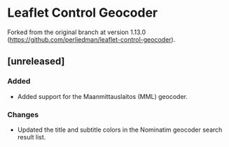 # Leaflet Control Geocoder

Forked from the original branch at version 1.13.0 (https://github.com/perliedman/leaflet-control-geocoder).

## [unreleased]

### Added

- Added support for the Maanmittauslaitos (MML) geocoder.

### Changes

- Updated the title and subtitle colors in the Nominatim geocoder search result list.
